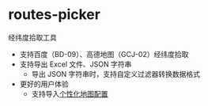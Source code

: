 # routes-picker

经纬度拾取工具

- 支持百度（BD-09）、高德地图（GCJ-02）经纬度拾取
- 支持导出 Excel 文件、JSON 字符串
  - 导出 JSON 字符串时，支持自定义过滤器转换数据格式
- 更好的用户体验
  - 支持导入[个性化地图配置](https://lbsyun.baidu.com/customv2/editor/a2c08ab10a2aee6b3f37b5f615ec6d54)
